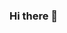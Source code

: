 ### Hi there 👋

<!--
**edwinosayande/edwinosayande** is a ✨ _special_ ✨ repository because its `README.md` (this file) appears on your GitHub profile.

Here are some ideas to get you started:

- 🔭 I’m currently working on ...hotelRoomOccupancy
- 🌱 I’m currently learning ...react.js
- 👯 I’m looking to collaborate on ...react.js
- 🤔 I’m looking for help with ...react & redux
- 💬 Ask me about ...javaScript
- 📫 How to reach me: ...https://edwinosayande.github.io/cv/
- 😄 Pronouns: ...He/Him
- ⚡ Fun fact: ...I love Laughing
-->
